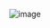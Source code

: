 ![image](https://github.com/ZR-Scripting-Squad/.github/assets/157523173/b70718d1-6a90-40bc-87aa-ba2aabcf5602)
